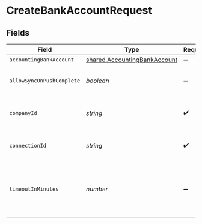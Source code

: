 # CreateBankAccountRequest


## Fields

| Field                                                                               | Type                                                                                | Required                                                                            | Description                                                                         | Example                                                                             |
| ----------------------------------------------------------------------------------- | ----------------------------------------------------------------------------------- | ----------------------------------------------------------------------------------- | ----------------------------------------------------------------------------------- | ----------------------------------------------------------------------------------- |
| `accountingBankAccount`                                                             | [shared.AccountingBankAccount](../../../sdk/models/shared/accountingbankaccount.md) | :heavy_minus_sign:                                                                  | N/A                                                                                 |                                                                                     |
| `allowSyncOnPushComplete`                                                           | *boolean*                                                                           | :heavy_minus_sign:                                                                  | Allow a sync upon push completion.                                                  |                                                                                     |
| `companyId`                                                                         | *string*                                                                            | :heavy_check_mark:                                                                  | Unique identifier for a company.                                                    | 8a210b68-6988-11ed-a1eb-0242ac120002                                                |
| `connectionId`                                                                      | *string*                                                                            | :heavy_check_mark:                                                                  | Unique identifier for a connection.                                                 | 2e9d2c44-f675-40ba-8049-353bfcb5e171                                                |
| `timeoutInMinutes`                                                                  | *number*                                                                            | :heavy_minus_sign:                                                                  | Time limit for the push operation to complete before it is timed out.               |                                                                                     |